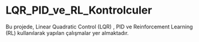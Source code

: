 # LQR_PID_ve_RL_Kontrolculer
Bu projede, Linear Quadratic Control (LQR) , PID ve Reinforcement Learning (RL) kullanılarak yapılan çalışmalar yer almaktadır. 
